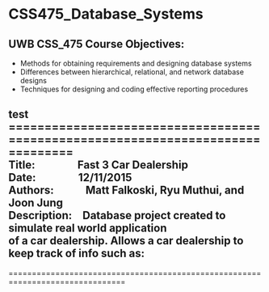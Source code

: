 # CSS475_Database_Systems

## UWB CSS_475 Course Objectives:

- Methods for obtaining requirements and designing database systems
- Differences between hierarchical, relational, and network database designs
- Techniques for designing and coding effective reporting procedures

test
===============================================================================<br>
Title:&emsp;&emsp;&emsp;&emsp;Fast 3 Car Dealership<br>
Date:&emsp;&emsp;&emsp;&emsp;12/11/2015<br>
Authors:&emsp;&emsp;&emsp;Matt Falkoski, Ryu Muthui, and Joon Jung<br>
Description:&emsp;Database project created to simulate real world application<br>
of a car dealership. Allows a car dealership to keep track of info such as: <br>
-
===============================================================================<br>




